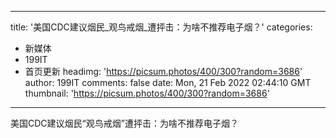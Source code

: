 
---
title: '美国CDC建议烟民_观鸟戒烟_遭抨击：为啥不推荐电子烟？'
categories: 
 - 新媒体
 - 199IT
 - 首页更新
headimg: 'https://picsum.photos/400/300?random=3686'
author: 199IT
comments: false
date: Mon, 21 Feb 2022 02:44:10 GMT
thumbnail: 'https://picsum.photos/400/300?random=3686'
---

<div>   
美国CDC建议烟民“观鸟戒烟”遭抨击：为啥不推荐电子烟？  
</div>
            